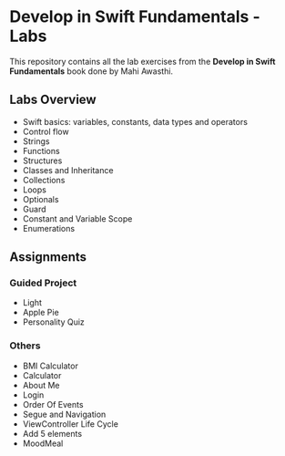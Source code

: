 # Develop in Swift Fundamentals - Labs

This repository contains all the lab exercises from the **Develop in Swift Fundamentals** book done by Mahi Awasthi.

## Labs Overview

- Swift basics: variables, constants, data types and operators 
- Control flow
- Strings
- Functions
- Structures
- Classes and Inheritance
- Collections
- Loops
- Optionals
- Guard
- Constant and Variable Scope
- Enumerations

## Assignments

### Guided Project

- Light
- Apple Pie
- Personality Quiz
  
### Others

- BMI Calculator
- Calculator
- About Me
- Login
- Order Of Events
- Segue and Navigation
- ViewController Life Cycle
- Add 5 elements
- MoodMeal
  
